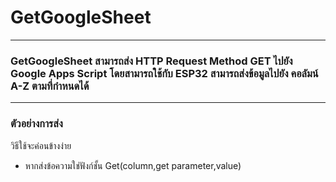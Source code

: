 # GetGoogleSheet
--------------
### GetGoogleSheet สามารถส่ง HTTP Request Method GET ไปยัง Google Apps Script โดยสามารถใช้กับ ESP32 สามารถส่งข้อมูลไปยัง คอลัมน์ A-Z ตามที่กำหนดได้
--------------
### ตัวอย่างการส่ง
วิธีใช้จะค่อนข้างง่าย
* หากส่งข้อความใช่ฟังก์ชั้น Get(column,get parameter,value)